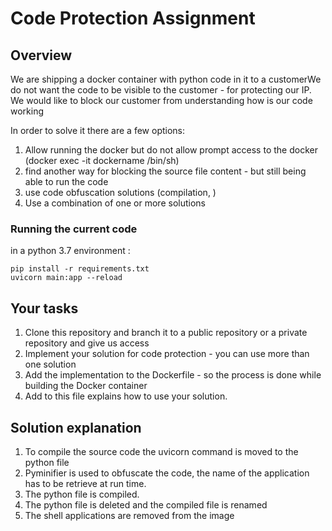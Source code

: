 # Code Protection Assignment #
## Overview 
We are shipping a docker container with python code in it to a customerWe do not want the code to be visible to the customer - for protecting our IP. We would like to block our customer from understanding how is our code working

In order to solve it there are a few options: 
1. Allow running the docker but do not allow prompt access to the docker (docker exec -it dockername /bin/sh)
2. find another way for blocking the source file content - but still being able to run the code 
3. use code obfuscation solutions (compilation, ) 
4. Use a combination of one or more solutions 


### Running the current code ###
in a python 3.7 environment :

```
pip install -r requirements.txt 
uvicorn main:app --reload
```

## Your tasks ##
1. Clone this repository and branch it to a public repository or a private repository and give us access
2. Implement your solution for code protection - you can use more than one solution
3. Add the implementation to the Dockerfile - so the process is done while building the Docker container
4. Add to this file explains how to use your solution. 


## Solution explanation ##
1. To compile the source code the uvicorn command is moved to the python file
2. Pyminifier is used to obfuscate the code, the name of the application has to be retrieve at run time.
2. The python file is compiled.
3. The python file is deleted and the compiled file is renamed
4. The shell applications are removed from the image